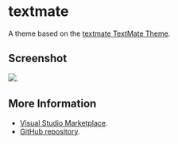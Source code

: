 # textmate

A theme based on the [textmate TextMate Theme](http://colorsublime.com/theme/textmate).


## Screenshot
![](https://raw.githubusercontent.com/gerane/VSCodeThemes/master/gerane.Theme-textmate/screenshot.png).


## More Information
* [Visual Studio Marketplace](https://marketplace.visualstudio.com/items/gerane.Theme-textmate).
* [GitHub repository](https://github.com/gerane/VSCodeThemes).
